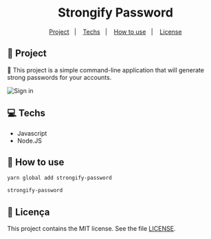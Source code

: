 <h1 align="center">
  Strongify Password
</h1>

<p align="center">
  <a href="#rocket-projeto">Project</a>&nbsp;&nbsp;&nbsp;|&nbsp;&nbsp;&nbsp;
  <a href="#computer-tecnologias">Techs</a>&nbsp;&nbsp;&nbsp;|&nbsp;&nbsp;&nbsp;
  <a href="#thinking-como-utilizar">How to use</a>&nbsp;&nbsp;&nbsp;|&nbsp;&nbsp;&nbsp;
  <a href="#memo-licença">License</a>
</p>

## :rocket: Project

:key: This project is a simple command-line application that will generate strong passwords for your accounts.

![Sign in](/.github/sign-in.png)

## :computer: Techs

- Javascript
- Node.JS

## :thinking: How to use

```sh
yarn global add strongify-password
```

```sh
strongify-password
```

## :memo: Licença

This project contains the MIT license. See the file [LICENSE](LICENSE).
